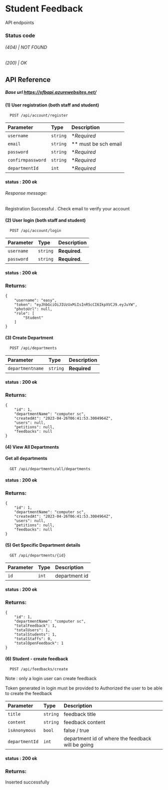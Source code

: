 
# Student Feedback

API endpoints 

### Status code 
###### (404) | NOT FOUND
###### (200) | OK


## API Reference

##### Base url https://sfbapi.azurewebsites.net/


#### (1) User registration (both staff and student)

```http
  POST /api/account/register
```

| Parameter | Type     | Description                |
| :-------- | :------- | :------------------------- |
| `username` | `string` | **Required* |
| `email` | `string` | ** must be sch email |
| `password` | `string` | **Required* |
| `confirmpassword` | `string` | **Required* |
| `departmentId` | `int` | **Required* |

#### status : 200 ok
###### Response message:
Registration Successful . Check email to verify your account


#### (2) User login (both staff and student)

```http
  POST /api/account/login
```

| Parameter | Type     | Description                       |
| :-------- | :------- | :-------------------------------- |
| `username`      | `string` | **Required**.
| `password`      | `string` | **Required**. 


#### status : 200 ok

### Returns: 
```
{
    "username": "easy",
    "token": "eyJhbGciOiJIUzUxMiIsInR5cCI6IkpXVCJ9.eyJuYW",
    "photoUrl": null,
    "role": [
        "Student"
    ]
}
```
#### (3) Create Department

```http
  POST /api/departments
```

| Parameter | Type     | Description                |
| :-------- | :------- | :------------------------- |
| `departmentname` | `string` | **Required** |


#### status : 200 ok

### Returns: 
```
{
    "id": 1,
    "departmentName": "computer sc",
    "createdAt": "2023-04-26T06:41:53.3004964Z",
    "users": null,
    "petitions": null,
    "feedbacks": null
}
```

#### (4) View All Departments
#### Get all departments
```http
  GET /api/departments/all/departments
```

#### status : 200 ok

### Returns: 
```
{
    "id": 1,
    "departmentName": "computer sc",
    "createdAt": "2023-04-26T06:41:53.3004964Z",
    "users": null,
    "petitions": null,
    "feedbacks": null
}
```

#### (5) Get Specific Department details
```http
  GET /api/departments/{id}
```

| Parameter | Type     | Description                       |
| :-------- | :------- | :-------------------------------- |
| `id`      | `int` | department id |

#### status : 200 ok

### Returns: 
```
{
    "id": 1,
    "departmentName": "computer sc",
    "totalFeedback": 1,
    "totalUsers": 1,
    "totalStudents": 1,
    "totalStaffs": 0,
    "totalOpenFeedback": 1
}
```

#### (6) Student - create feedback
```http
  POST /api/feedbacks/create
```
Note : only a login user can create feedback

Token generated in login must be provided to Authorized the user to be able to create the feedback


| Parameter | Type     | Description                       |
| :-------- | :------- | :-------------------------------- |
| `title`      | `string` | feedback title |
| `content`      | `string` | feedback content |
| `isAnonymous`      | `bool` | false / true |
| `departmentId`      | `int` | department id of where the feedback will be going|


#### status : 200 ok

### Returns: 
Inserted successfully



